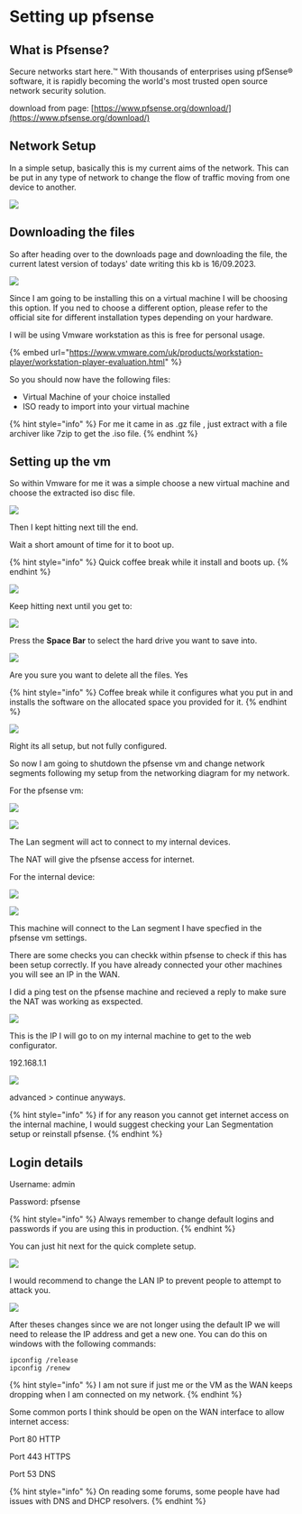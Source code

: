 # Setting up pfsense

## What is Pfsense?

Secure networks start here.™ With thousands of enterprises using pfSense® software, it is rapidly becoming the world's most trusted open source network security solution.

download from page: [https://www.pfsense.org/download/](https://www.pfsense.org/download/)

## Network Setup

In a simple setup, basically this is my current aims of the network. This can be put in any type of network to change the flow of traffic moving from one device to another.

![](../.gitbook/assets/image.png)

## Downloading the files

So after heading over to the downloads page and downloading the file, the current latest version of todays' date writing this kb is 16/09.2023.

![](<../.gitbook/assets/image (19).png>)

Since I am going to be installing this on a virtual machine I will be choosing this option. If you ned to choose a different option, please refer to the official site for different installation types depending on your hardware.



I will be using Vmware workstation as this is free for personal usage.

{% embed url="https://www.vmware.com/uk/products/workstation-player/workstation-player-evaluation.html" %}

So you should now have the following files:

* Virtual Machine of your choice installed
* ISO ready to import into your virtual machine

{% hint style="info" %}
For me it came in as .gz file , just extract with a file archiver like 7zip to get the .iso file.
{% endhint %}

## Setting up the vm

So within Vmware for me it was a simple choose a new virtual machine and choose the extracted iso disc file.

![](<../.gitbook/assets/image (1).png>)

Then I kept hitting next till the end.

Wait a short amount of time for it to boot up.

{% hint style="info" %}
Quick coffee break while it install and boots up.
{% endhint %}

![](<../.gitbook/assets/image (2).png>)

Keep hitting next until you get to:



![](<../.gitbook/assets/image (3).png>)

Press the **Space Bar** to select the hard drive you want to save into.

![](<../.gitbook/assets/image (4).png>)

Are you sure you want to delete all the files. Yes

{% hint style="info" %}
Coffee break while it configures what you put in and installs the software on the allocated space you provided for it.
{% endhint %}

![](<../.gitbook/assets/image (5).png>)

Right its all setup, but not fully configured.

So now I am going to shutdown the pfsense vm and change network segments following my setup from the networking diagram for my network.

For the pfsense vm:

![](<../.gitbook/assets/image (14).png>)

![](<../.gitbook/assets/image (10).png>)

The Lan segment will act to connect to my internal devices.

The NAT will give the pfsense access for internet.

For the internal device:

![](<../.gitbook/assets/image (7).png>)

![](<../.gitbook/assets/image (9).png>)

This machine will connect to the Lan segment I have specfied in the pfsense vm settings.



There are some checks you can checkk within pfsense to check if this has been setup correctly. If you have already connected your other machines you will see an IP in the WAN.

I did a ping test on the pfsense machine and recieved a reply to make sure the NAT was working as exspected.

![](<../.gitbook/assets/image (12).png>)

This is the IP I will go to on my internal machine to get to the web configurator.

192.168.1.1

![](<../.gitbook/assets/image (15).png>)

advanced > continue anyways.

{% hint style="info" %}
if for any reason you cannot get internet access on the internal machine, I would suggest checking your Lan Segmentation setup or reinstall pfsense.
{% endhint %}

## Login details

Username: admin

Password: pfsense

{% hint style="info" %}
Always remember to change default logins and passwords if you are using this in production.
{% endhint %}

You can just hit next for the quick complete setup.

![](<../.gitbook/assets/image (17).png>)

I would recommend to change the LAN IP to prevent people to attempt to attack you.

![](<../.gitbook/assets/image (16).png>)



After theses changes since we are not longer using the default IP we will need to release the IP address and get a new one. You can do this on windows with the following commands:

```
ipconfig /release
ipconfig /renew
```



{% hint style="info" %}
I am not sure if just me or the VM as the WAN keeps dropping when I am connected on my network.
{% endhint %}

Some common ports I think should be open on the WAN interface to allow internet access:

Port 80 HTTP

Port 443 HTTPS

Port 53 DNS



{% hint style="info" %}
On reading some forums, some people have had issues with DNS and DHCP resolvers.
{% endhint %}

